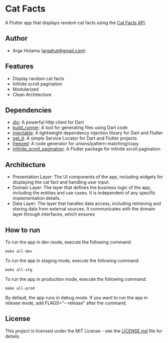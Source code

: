 # Cat Facts

A Flutter app that displays random cat facts using the [Cat Facts API](https://catfact.ninja/#/Facts).

## Author

- Arga Hutama (argahut@gmail.com)


## Features

- Display random cat facts
- Infinite scroll pagination
- Modularized
- Clean Architecture


## Dependencies

- [dio](https://pub.dev/packages/dio): A powerful Http client for Dart
- [build_runner](https://pub.dev/packages/build_runner): A tool for generating files using Dart code
- [injectable](https://pub.dev/packages/injectable): A lightweight dependency injection library for Dart and Flutter
- [get_it](https://pub.dev/packages/get_it): A simple Service Locator for Dart and Flutter projects
- [freezed](https://pub.dev/packages/freezed): A code generator for unions/pattern-matching/copy
- [infinite_scroll_pagination](https://pub.dev/packages/infinite_scroll_pagination): A Flutter package for infinite scroll pagination


## Architecture

- Presentation Layer: The UI components of the app, including widgets for displaying the cat fact and handling user input.
- Domain Layer: The layer that defines the business logic of the app, including the entities and use cases. It is independent of any specific implementation details.
- Data Layer: The layer that handles data access, including retrieving and storing data from external sources. It communicates with the domain layer through interfaces, which ensures


## How to run
To run the app in dev mode, execute the following command:

```
make all-dev
```

To run the app in staging mode, execute the following command:
```
make all-stg
```

To run the app in production mode, execute the following command:
```
make all-prod
```

By default, the app runs in debug mode. If you want to run the app in release mode, add FLAGS="--release" after the command.


## License

This project is licensed under the MIT License - see the [LICENSE.md](LICENSE.md) file for details.